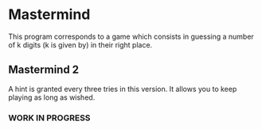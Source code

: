 # Mastermind
This program corresponds to a game which consists in guessing a number of k digits 
(k is given by) in their right place.

## Mastermind 2
A hint is granted every three tries in this version.
It allows you to keep playing as long as wished.

### WORK IN PROGRESS

